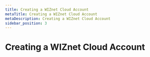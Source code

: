 ```yaml
---
title: Creating a WIZnet Cloud Account
metaTitle: Creating a WIZnet Cloud Account
metaDescription: Creating a WIZnet Cloud Account
sidebar_position: 3
---
```


# Creating a WIZnet Cloud Account
